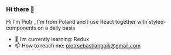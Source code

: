 ### Hi there 👋

Hi I'm Piotr , I'm from Poland and I use React together with styled-components on a daily basis  

- 🌱 I’m currently learning:  Redux
- 📫 How to reach me: piotrsebastiangoik@gmail.com
